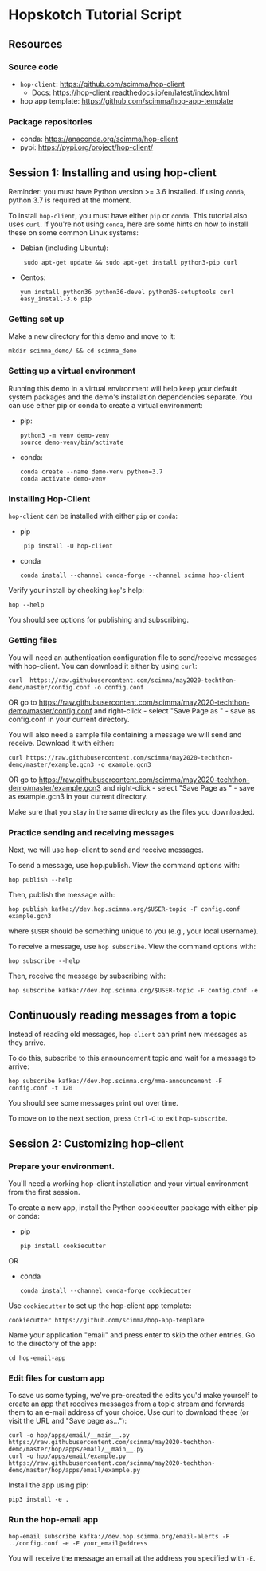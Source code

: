 # Hopskotch Tutorial Script

## Resources

### Source code
* `hop-client`: https://github.com/scimma/hop-client
  * Docs: https://hop-client.readthedocs.io/en/latest/index.html
* hop app template: https://github.com/scimma/hop-app-template

### Package repositories
* conda: https://anaconda.org/scimma/hop-client
* pypi: https://pypi.org/project/hop-client/


## Session 1: Installing and using hop-client

Reminder: you must have Python version >= 3.6 installed. If using `conda`, python 3.7 is required at the moment.

To install `hop-client`, you must have either `pip` or `conda`. This tutorial also uses `curl`. If you're not using `conda`, here are some hints on how to install these on some common Linux systems:
* Debian (including Ubuntu):
  ```
   sudo apt-get update && sudo apt-get install python3-pip curl
   ```
* Centos:
  ```
  yum install python36 python36-devel python36-setuptools curl
  easy_install-3.6 pip
  ```
### Getting set up
Make a new directory for this demo and move to it:
```
mkdir scimma_demo/ && cd scimma_demo
```

### Setting up a virtual environment
Running this demo in a virtual environment will help keep your default system packages and the demo's installation dependencies separate. You can use either pip or conda to create a virtual environment:

* pip:
  ```
  python3 -m venv demo-venv
  source demo-venv/bin/activate
  ```
* conda:
  ```
  conda create --name demo-venv python=3.7
  conda activate demo-venv
  ```

### Installing Hop-Client
`hop-client` can be installed with either `pip` or `conda`:
* pip
  ```
   pip install -U hop-client
  ```
* conda
  ```
  conda install --channel conda-forge --channel scimma hop-client
  ```

Verify your install by checking `hop`'s help:
```
hop --help
```

You should see options for publishing and subscribing.

### Getting files
You will need an authentication configuration file to send/receive messages with hop-client. You can download it either by using `curl`:
```
curl  https://raw.githubusercontent.com/scimma/may2020-techthon-demo/master/config.conf -o config.conf
```
OR go to https://raw.githubusercontent.com/scimma/may2020-techthon-demo/master/config.conf  and right-click - select "Save Page as " - save as config.conf in your current directory.

You will also need a sample file containing a message we will send and receive. Download it with either:
```
curl https://raw.githubusercontent.com/scimma/may2020-techthon-demo/master/example.gcn3 -o example.gcn3
```
OR go to https://raw.githubusercontent.com/scimma/may2020-techthon-demo/master/example.gcn3 and right-click - select "Save Page as " - save as example.gcn3 in your current directory.

Make sure that you stay in the same directory as the files you downloaded.

### Practice sending and receiving messages
Next, we will use hop-client to send and receive messages.

To send a message, use hop.publish. View the command options with:
```
hop publish --help
```
Then, publish the message with:
```
hop publish kafka://dev.hop.scimma.org/$USER-topic -F config.conf example.gcn3
```
where `$USER` should be something unique to you (e.g., your local username).

To receive a message, use `hop subscribe`. View the command options with:
```
hop subscribe --help
```
Then, receive the message by subscribing with:
```
hop subscribe kafka://dev.hop.scimma.org/$USER-topic -F config.conf -e
```

## Continuously reading messages from a topic
Instead of reading old messages, `hop-client` can print new messages as they arrive.

To do this, subscribe to this announcement topic and wait for a message to arrive:
```
hop subscribe kafka://dev.hop.scimma.org/mma-announcement -F config.conf -t 120
```

You should see some messages print out over time.

To move on to the next section, press `Ctrl-C` to exit `hop-subscribe`.

## Session 2: Customizing hop-client

### Prepare your environment.
You'll need a working hop-client installation and your virtual environment from the first session.

To create a new app, install the Python cookiecutter package with either pip or conda:
* pip
  ```
  pip install cookiecutter
  ```
OR
* conda
  ```
  conda install --channel conda-forge cookiecutter
  ```

Use `cookiecutter` to set up the hop-client app template:
```
cookiecutter https://github.com/scimma/hop-app-template
```

Name your application "email" and press enter to skip the other entries. Go to the
directory of the app:
```
cd hop-email-app
```

### Edit files for custom app

To save us some typing, we've pre-created the edits you'd make yourself to create an app that receives messages from a topic stream and forwards them to an e-mail address of your choice. Use curl to download these (or visit the URL and "Save page as..."):
```
curl -o hop/apps/email/__main__.py https://raw.githubusercontent.com/scimma/may2020-techthon-demo/master/hop/apps/email/__main__.py
curl -o hop/apps/email/example.py https://raw.githubusercontent.com/scimma/may2020-techthon-demo/master/hop/apps/email/example.py
```

Install the app using pip:
```
pip3 install -e .
```

### Run the hop-email app
```
hop-email subscribe kafka://dev.hop.scimma.org/email-alerts -F ../config.conf -e -E your_email@address
```
You will receive the message an email at the address you specified with `-E`.
